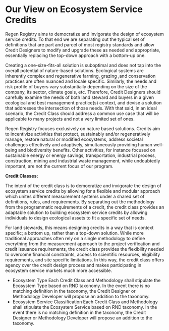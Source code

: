 # Our View on Ecosystem Service Credits

Regen Registry aims to democratize and invigorate the design of ecosystem service credits. To that end we are separating out the typical set of definitions that are part and parcel of most registry standards and allow Credit Designers to modify and upgrade these as needed and appropriate, essentially replacing the top-down approach with a bottom-up one.

Creating a one-size-fits-all solution is suboptimal and does not tap into the overall potential of nature-based solutions. Ecological systems are inherently complex and regenerative farming, grazing ,and conservation practices are often nuanced and locale specific. Similarly, the needs and risk profile of buyers vary substantially depending on the size of the company, its sector, climate goals, etc. Therefore, Credit Designers should carefully examine the needs of both land steward and buyers in a given ecological and best management practice(s) context, and devise a solution that addresses the intersection of those needs. With that said, in an ideal scenario, the Credit Class should address a common use case that will be applicable to many projects and not a very limited set of ones.

Regen Registry focuses exclusively on nature based solutions. Credits aim to incentivize activities that protect, sustainably and/or regeneratively manage, restore natural or modified ecosystems, address societal challenges effectively and adaptively, simultaneously providing human well-being and biodiversity benefits. Other activities, for instance focused on sustainable energy or energy savings, transportation, industrial process, construction, mining and industrial waste management, while undoubtedly important, are not the current focus of our program.

**Credit Classes:**

The intent of the credit class is to democratize and invigorate the design of ecosystem service credits by allowing for a flexible and modular approach which unites different measurement systems under a shared set of definitions, rules, and requirements. By separating out the methodology from the programmatic requirements of a credit, the credit class provides an adaptable solution to building ecosystem service credits by allowing individuals to design ecological assets to fit a specific set of needs.

For land stewards, this means designing credits in a way that is context specific; a bottom up, rather than a top-down solution. While more traditional approaches often rely on a single methodology to define everything from the measurement approach to the project verification and credit issuance requirements, the credit class provides the flexibility needed to overcome financial constraints, access to scientific resources, eligibility requirements, and site specific limitations. In this way, the credit class offers agency over the credit design process and makes participating in ecosystem service markets much more accessible.

* Ecosystem Type Each Credit Class and Methodology shall stipulate the Ecosystem Type based on RND taxonomy. In the event there is no matching definition in the taxonomy, the Credit Designer or Methodology Developer will propose an addition to the taxonomy.&#x20;
* Ecosystem Service Classification Each Credit Class and Methodology shall stipulate the Ecosystem Service based on RND taxonomy. In the event there is no matching definition in the taxonomy, the Credit Designer or Methodology Developer will propose an addition to the taxonomy.

